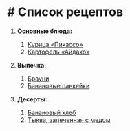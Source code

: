 # # Список рецептов

1. **Основные блюда:**
   1. [Курица «Пикассо»](chicken_picasso.md)
   2. [Картофель «Айдахо»](idaho_potatoes.md)

2. **Выпечка:**
   1. [Брауни](brownie.md)
   2. [Банановые панкейки](banana_pancakes.md)

3. **Десерты:**
   1. [Банановый хлеб](banana_bread.txt)
   2. [Тыква, запеченная с медом](pumpkin_honey.md)